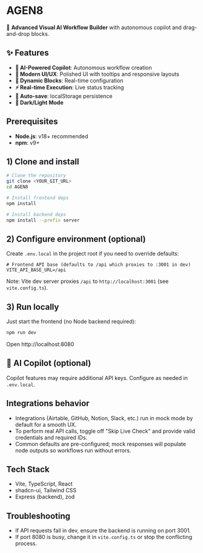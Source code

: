# AGEN8

🚀 **Advanced Visual AI Workflow Builder** with autonomous copilot and drag-and-drop blocks.

## ✨ Features

- **🤖 AI-Powered Copilot**: Autonomous workflow creation
- **🎨 Modern UI/UX**: Polished UI with tooltips and responsive layouts
- **🔧 Dynamic Blocks**: Real-time configuration
- **⚡ Real-time Execution**: Live status tracking
- **💾 Auto-save**: localStorage persistence
- **🌙 Dark/Light Mode**

## Prerequisites

- **Node.js**: v18+ recommended
- **npm**: v9+

## 1) Clone and install

```bash
# Clone the repository
git clone <YOUR_GIT_URL>
cd AGEN8

# Install frontend deps
npm install

# Install backend deps
npm install --prefix server
```

## 2) Configure environment (optional)

Create `.env.local` in the project root if you need to override defaults:

```env
# Frontend API base (defaults to /api which proxies to :3001 in dev)
VITE_API_BASE_URL=/api
```

Note: Vite dev server proxies `/api` to `http://localhost:3001` (see `vite.config.ts`).

## 3) Run locally

Just start the frontend (no Node backend required):

```bash
npm run dev
```

Open http://localhost:8080

## 🤖 AI Copilot (optional)

Copilot features may require additional API keys. Configure as needed in `.env.local`.

## Integrations behavior

- Integrations (Airtable, GitHub, Notion, Slack, etc.) run in mock mode by default for a smooth UX.
- To perform real API calls, toggle off "Skip Live Check" and provide valid credentials and required IDs.
- Common defaults are pre-configured; mock responses will populate node outputs so workflows run without errors.

## Tech Stack

- Vite, TypeScript, React
- shadcn-ui, Tailwind CSS
- Express (backend), zod

## Troubleshooting

- If API requests fail in dev, ensure the backend is running on port 3001.
- If port 8080 is busy, change it in `vite.config.ts` or stop the conflicting process.
